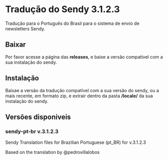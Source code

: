 # Tradução do Sendy 3.1.2.3

Tradução para o Português do Brasil para o sistema de envio de newsletters Sendy.

## Baixar

Por favor acesse a página das **releases**, e baixe a versão compatível com a sua instalação do sendy.

## Instalação

Baixae a versão da tradução compatível com a sua versão do sendy, ou a mais recente, em formato zip, e extrair dentro da pasta __/locale/__ da sua instalação do sendy.

## Versões disponiveis

### sendy-pt-br v.3.1.2.3
Sendy Translation files for Brazilian Portuguese (pt_BR) for v.3.1.2.3

Based on the translation by @pedrovillalobos
